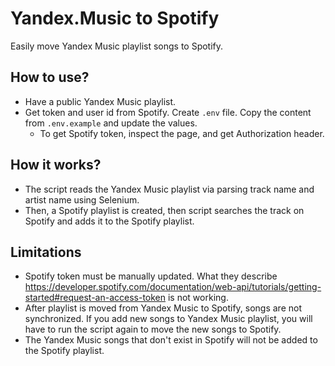 # Yandex.Music to Spotify
Easily move Yandex Music playlist songs to Spotify. 

## How to use?
- Have a public Yandex Music playlist.
- Get token and user id from Spotify. Create `.env` file. Copy the content from `.env.example` and update the values.
  - To get Spotify token, inspect the page, and get Authorization header.

## How it works?
- The script reads the Yandex Music playlist via parsing track name and artist name using Selenium.
- Then, a Spotify playlist is created, then script searches the track on Spotify and adds it to the Spotify playlist.

## Limitations
- Spotify token must be manually updated. What they describe https://developer.spotify.com/documentation/web-api/tutorials/getting-started#request-an-access-token is not working.
- After playlist is moved from Yandex Music to Spotify, songs are not synchronized. If you add new songs to Yandex Music playlist, you will have to run the script again to move the new songs to Spotify.
- The Yandex Music songs that don't exist in Spotify will not be added to the Spotify playlist.
